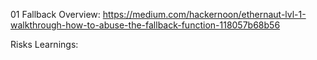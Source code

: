 01 Fallback
Overview:
https://medium.com/hackernoon/ethernaut-lvl-1-walkthrough-how-to-abuse-the-fallback-function-118057b68b56

Risks
Learnings:
